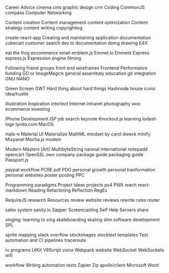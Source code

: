 
Career Advice
cinema
cms graphic design crm
Coding
CommonJS
compass 
Computer Networking


Content creation
Content management
content optimization
Content strategy
content writing
copyrighting


create-react-app
Creating and maintaining application documentation
cubecart
customer search
dev.to
documentation
doing
drawing
E4X


eat the frog
eccommerce
email
emblem.js
Emmet.io
Emmets
Express
express.js
Expression engine
filming


Following
friend groups
front end wireframes
Frontend Performance
funding
GD or ImageMagick
general assembaly education 
git integration
GNU NANO


Green Screen
GWT
Hard thing about hard things
Hashnode
house
icons
idea/hustle


illustration
Inspiration
interlect
Internet
intranet
photography
woo ecommerce
investing


iPhone Development
ISP
job search
keynote
Knockout.js
learning
lodash
logo
lynda.com
MacOS


mals-e
Material UI
Materialize
MathML
mindset by carol dweck
minify
Mixpanel
Mocha.js
modem


Modern Masters (Art)
MultibyteString
naional international
notepadd
opencart
OpenSSL
own company
package guide
packaging guide
Passport.js


paypal workflow
PCRE
pdf
PDO
personal growth
personal tranformation
personal websites
poster
posting
PPC


Programming paradigms
Project Ideas
projects
ps4
PWA
reach
react-markdown
Reading
Refactoring
Reflection
RegEx


RequireJS
research
Resources
review website
reviews
rewrite rules
router


sales system
sanity.io
Sapper
Screencasting
Self Help
Servers
share


singing: learning to sing
skateboarding
skating
slim
software development
SPL


sprite mapping
stack overflow
stockimages
stocktext
templates
Test automation and CI pipelines
traceroute



tv programs
UIKit
V8Script
voice
Webpack
website
WebSocket
WebSockets
wifi


workflow
Writing automation tests
Zapier
Zip
apollo/client
Microsoft
Word